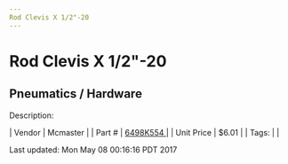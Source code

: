 ```yaml
---
Rod Clevis X 1/2"-20
---
```

# Rod Clevis X 1/2"-20
## Pneumatics / Hardware
Description: 	 

| Vendor | Mcmaster | 
| Part # | [6498K554 ](https://www.mcmaster.com/#6498K554 ) | 
| Unit Price | $6.01 | 
| Tags: |  | 

Last updated: Mon May 08 00:16:16 PDT 2017